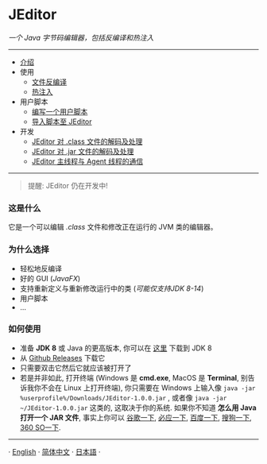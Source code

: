 # JEditor

*一个 Java 字节码编辑器，包括反编译和热注入*

---

- [介绍](Introduce.MD)
- 使用
    - [文件反编译](Usage/File-Decompile.MD)
    - [热注入](Usage/Hot-Inject.MD)
- 用户脚本
    - [编写一个用户脚本](UserScript/Create-Coding.MD)
    - [导入脚本至 JEditor](UserScript/Import.MD)
- 开发
    - [JEditor 对 .class 文件的解码及处理](Develop/Class-File-Process.MD)
    - [JEditor 对 .jar 文件的解码及处理](Develop/Jar-File-Process.MD)
    - [JEditor 主线程与 Agent 线程的通信](Develop/Socket-Communication.MD)

---

> 提醒: JEditor 仍在开发中!

### 这是什么

它是一个可以编辑 *.class* 文件和修改正在运行的 JVM 类的编辑器。

### 为什么选择

- 轻松地反编译
- 好的 GUI (*JavaFX*)
- 支持重新定义与重新修改运行中的类 (*可能仅支持JDK 8-14*)
- 用户脚本
- ...

### 如何使用

- 准备 **JDK 8** 或 Java 的更高版本, 你可以在 [这里](https://www.oracle.com/java/technologies/javase/javase8-archive-downloads.html) 下载到 JDK 8
- 从 [Github Releases](https://github.com/CoolCLK/JEditor/releases) 下载它
- 只需要双击它然后它就应该被打开了
- 若是并非如此, 打开终端 (Windows 是 **cmd.exe**, MacOS 是 **Terminal**, 别告诉我你不会在 Linux 上打开终端), 你只需要在 Windows 上输入像 ``java -jar %userprofile%/Downloads/JEditor-1.0.0.jar`` , 或者像 ``java -jar ~/JEditor-1.0.0.jar`` 这类的, 这取决于你的系统. 如果你不知道 **怎么用 Java 打开一个 JAR 文件**, 事实上你可以 [谷歌一下](https://www.google.com), [必应一下](https://www.bing.com), [百度一下](https://www.baidu.com), [搜狗一下](https://www.sogou.com), [360 SO一下](https://www.so.com).

---

· [English](../../en/documents/Introduce.MD) · [简体中文](Introduce.MD) · [日本語](../../ja/documents/Introduce.MD) ·
